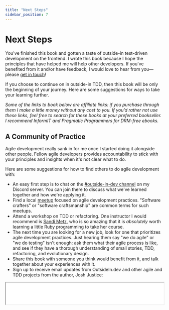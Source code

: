 ```yaml
---
title: "Next Steps"
sidebar_position: 7
---
```


# Next Steps

You've finished this book and gotten a taste of outside-in test-driven development on the frontend. I wrote this book because I hope the principles that have helped me will help other developers. If you've benefited from it and/or have feedback, I would love to hear from you—please [get in touch](/contact)!

If you choose to continue on in outside-in TDD, then this book will be only the beginning of your journey. Here are some suggestions for ways to take your learning further.

*Some of the links to book below are affiliate links: if you purchase through them I make a little money without any cost to you. If you’d rather not use these links, feel free to search for these books at your preferred bookseller. I recommend InformIT and Pragmatic Programmers for DRM-free ebooks.*

## A Community of Practice

Agile development really sank in for me once I started doing it alongside other people. Fellow agile developers provides accountability to stick with your principles and insights when it's not clear what to do.

Here are some suggestions for how to find others to do agile development with:

- An easy first step is to chat on the [#outside-in-dev channel](https://discord.gg/k8e8ZSuQr6) on my Discord server. You can join there to discuss what we've learned together and how we're applying it.
- Find a local [meetup](https://www.meetup.com/) focused on agile development practices. "Software crafters" or "software craftsmanship" are common terms for such meetups.
- Attend a workshop on TDD or refactoring. One instructor I would recommend is [Sandi Metz](https://www.sandimetz.com/courses), who is so amazing that it is *absolutely* worth learning a little Ruby programming to take her course.
- The next time you are looking for a new job, look for one that prioritizes agile development practices. Just hearing them say "we do agile" or "we do testing" isn't enough: ask them what their agile process is like, and see if they have a thorough understanding of small stories, TDD, refactoring, and evolutionary design.
- Share this book with someone you think would benefit from it, and talk together about your experiences with it.
- Sign up to receive email updates from OutsideIn.dev and other agile and TDD projects from the author, Josh Justice:

<iframe src="/mailchimp.html" width="100%" height="70" />

## Testing Tool Documentation

In the same way that an experienced developer will learn their programming languages and frameworks deeply, it's important to learn testing tools deeply as well. This will show you what features you can utilize in your tests, give you ideas for how to test, and prevent buggy tests due to misunderstanding the functionality of the testing tool. All of the tools we used have excellent guides and I would recommend reviewing through them thoroughly:

- [Cypress web site](https://www.cypress.io)
- [Jest web site](https://jestjs.io)
- [React Testing Library web site](https://testing-library.com/react)
- [Vue Test Utils 1.x web site](https://v1.test-utils.vuejs.org)

## Books

If you get the opportunity to work on a team with someone who has helped push agile practice forward, take it. Unfortunately, we won't all get the opportunity to do so, but many of them have recorded insights in books to share them with a broader audience. Here are some recommendations.

### Outside-In TDD

<div className="media">
  <img src="/images/growing-object-oriented-software.jpg" title="Growing Object-Oriented Software, Guided by Tests book cover" className="media-image" />
  <p className="media-description">
    <a href="https://click.linksynergy.com/link?id=9YtTAZ2g23E&offerid=145238.681793&type=2&murl=https%3A%2F%2Fwww.informit.com%2Ftitle%2F9780321503626"><em>Growing Object-Oriented Software, Guided by Tests</em></a><img border={0} width={1} height={1} src="https://ad.linksynergy.com/fs-bin/show?id=9YtTAZ2g23E&bids=145238.681793&type=2&subid=0" /> by Steve Freeman and Nat Pryce is the book that introduced outside-in test-driven development. The authors are also the inventors of mock objects, and over the course of the book they illustrate how mocking is intended to be used to isolate parts of your code, as we've done in our exercise. This book will help you develop an even deeper understanding of the way outside-in TDD addresses change in software by guiding you to code that has a high degree of both external and internal quality.
  </p>
</div>

### Test Patterns

<div className="media">
  <a href="https://www.informit.com/store/xunit-test-patterns-refactoring-test-code-9780131495050" target="_blank"><img src="/images/xunit-test-patterns.jpg" title="xUnit Test Patterns book cover" className="media-image" /></a>
  <p className="media-description">
    As we went through the exercise there were many moments where we had to make a decision about how to organize our tests. Most of these decisions were informed by <a href="https://click.linksynergy.com/link?id=9YtTAZ2g23E&offerid=145238.1694771&type=2&murl=https%3A%2F%2Fwww.informit.com%2Ftitle%2F9780132800051"><em>xUnit Test Patterns: Refactoring Test Code</em></a><img border={0} width={1} height={1} src="https://ad.linksynergy.com/fs-bin/show?id=9YtTAZ2g23E&bids=145238.1694771&type=2&subid=0" /> by Gerard Meszaros. This book is a guide to creating high-quality tests in any programming language, and its principles apply as well to frontend JavaScript as anywhere else. This book also provides a <em>language</em> for talking about test patterns you may have seen, which can help make conversations about organizing tests more productive.
  </p>
</div>

To get a preview of a few of the book's test patterns and how they apply to JavaScript, check out a talk I gave based on it at Assert(js) 2019, ["Old Solutions to New Testing Problems"][old-solutions].


### Refactoring

Over the course of this book we did a little refactoring, but not much: by and large the functionality we wrote was pretty straightforward. Real applications are different: as they grow and change, the code gets complex and it's essential to refactor to avoid getting bogged down. Here are two resources for learning about refactoring.

<div className="media">
  <a href="https://www.informit.com/store/refactoring-improving-the-design-of-existing-code-9780134757711" target="_blank"><img src="/images/refactoring.jpg" title="Refactoring book cover" className="media-image" /></a>
  <p className="media-description">
    <a href="https://click.linksynergy.com/link?id=9YtTAZ2g23E&offerid=145238.2754839&type=2&murl=https%3A%2F%2Fwww.informit.com%2Ftitle%2F9780134757599"><em>Refactoring: Improving the Design of Existing Code</em></a><img border={0} width={1} height={1} src="https://ad.linksynergy.com/fs-bin/show?id=9YtTAZ2g23E&bids=145238.2754839&type=2&subid=0" /> by Martin Fowler is the original book that introduced refactoring as a disciplined process. It includes a comprehensive reference for different kinds of refactorings, helping you understand when you would want to apply them and how to do so. The second edition of the book has all of its examples written in JavaScript, so it's very easy for frontend developers to pick up.
  </p>
</div>

<div className="media">
  <a href="https://www.sandimetz.com/99bottles" target="_blank"><img src="/images/99-bottles-of-oop.jpg" title="99 Bottles of OOP JavaScript edition book cover" className="media-image" /></a>
  <p className="media-description">
    <a href="https://www.sandimetz.com/99bottles" target="_blank"><em>99 Bottles of OOP</em></a> is by Sandi Metz, Katrina Owen, and TJ Stankus. It walks through one extended refactoring process step-by-step, giving you the experience of what refactoring over time looks like. It's available in JavaScript and several other programming languages. Don't let the "object-oriented" in the name fool you: even if you write your code in a functional-programming style, you'll be able to apply this book's principles of identifying code smells, listening to the code, and making small changes.
  </p>
</div>

### Agile Methodology

This book has briefly introduced agile development practices, but there is much more to consider about the broader scope of doing agile as a team. There are many books on agile development; here are two I would recommend.

<div className="media">
  <a href="https://www.informit.com/store/extreme-programming-explained-embrace-change-9780321278654" target="_blank"><img src="/images/extreme-programming-explained.jpg" title="Extreme Programming Explained book cover" className="media-image" /></a>
  <p className="media-description">
    <a href="https://click.linksynergy.com/link?id=9YtTAZ2g23E&offerid=145238.173981&type=2&murl=https%3A%2F%2Fwww.informit.com%2Ftitle%2F9780321278654"><em>Extreme Programming Explained: Embrace Change</em></a><img border={0} width={1} height={1} src="https://ad.linksynergy.com/fs-bin/show?id=9YtTAZ2g23E&bids=145238.173981&type=2&subid=0" /> is by Kent Beck, the creator of Extreme Programming, one of the early agile methodologies. Beck is also the creator of test-driven development. Unlike some other agile methodologies, Extreme Programming is not agnostic about technical practices, but rather makes very specific recommendations. This is important because you can't deliver reliable software on a regular basis without applying technical practices that keep the software reliable and development speed consistent. <em>Extreme Programming Explained</em> also gets into the big-picture values behind Extreme Programming, such as the fact that humans have limited capacities and we should design software practices that acknowledge and support that, rather than deny it.
  </p>
</div>

<div className="media">
  <a href="https://pragprog.com/book/rjnsd/the-nature-of-software-development" target="_blank"><img src="/images/nature-of-software-development.jpg" title="The Nature of Software Development book cover" className="media-image" /></a>
  <p className="media-description">
    <a href="https://pragprog.com/titles/rjnsd/the-nature-of-software-development/" target="_blank"><em>The Nature of Software Development</em></a>, by Ron Jeffries, is a recent attempt to restate the values and priorities of agile development in a methodology-agnostic way. Rather than teaching a complex approach, it lays out principles common to agile methods and makes a case for them.
  </p>
</div>


## Epilogue
I decided to write this book because I found that I couldn't stop thinking about, talking about, and advocating for outside-in TDD and other agile development practices. And the reason I couldn't stop is that I've seen them solve a problem that I haven't seen solved any other way: the problem of development slowdown over time due to code that is hard to work with.

New languages and frameworks don't fix this problem, because you can make a mess in any language. More process doesn't fix the problem if the process doesn't account for change. Trying harder doesn't fix the problem, because we're human and have limited capacity.

The reason agile development practices work is because they're based on a realistic view of the world in which software development occurs. Alternate approaches to development envision a world where requirements can be fully understood and perfectly executed. That world is appealing to programmers and businesspeople alike, but its call is a siren song, and if you follow it you'll suffer for it. Instead, agile development recognizes that in the world we live in change is inevitable and people have limited capacities. It provides practices that work with the forces of this world, not merely to weather them, but to thrive because of them.

These practices are the best way I've found to deliver value to my employers and to have a smooth and calm development experience. It's no exaggeration to say that they've had a life-changing effect on me. And now you have a foundation in these practices and a taste of the results as well. I hope you'll try putting them to use in your development work. I think you'll like the results.

Thanks for reading, and keep in touch!


[old-solutions]: https://youtu.be/OwbgFbr83Jk
